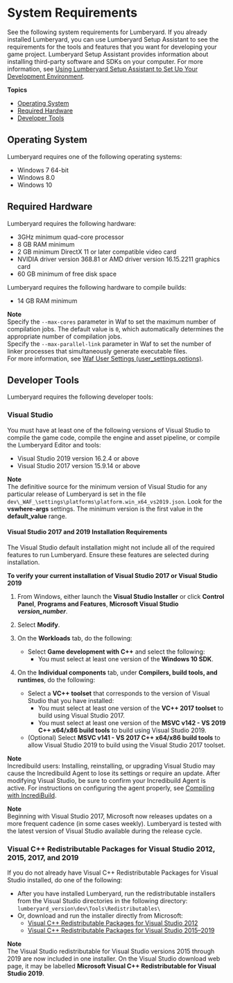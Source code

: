 # System Requirements<a name="setting-up-system-requirements"></a>

See the following system requirements for Lumberyard\. If you already installed Lumberyard, you can use Lumberyard Setup Assistant to see the requirements for the tools and features that you want for developing your game project\. Lumberyard Setup Assistant provides information about installing third\-party software and SDKs on your computer\. For more information, see [Using Lumberyard Setup Assistant to Set Up Your Development Environment](lumberyard-launcher-intro.md)\. 

**Topics**
+ [Operating System](#required-operating-systems-for-lumberyard)
+ [Required Hardware](#required-hardware-for-lumberyard)
+ [Developer Tools](#required-developer-tools-for-lumberyard)

## Operating System<a name="required-operating-systems-for-lumberyard"></a>

Lumberyard requires one of the following operating systems:
+ Windows 7 64\-bit
+ Windows 8\.0
+ Windows 10

## Required Hardware<a name="required-hardware-for-lumberyard"></a>

Lumberyard requires the following hardware:
+ 3GHz minimum quad\-core processor
+ 8 GB RAM minimum
+ 2 GB minimum DirectX 11 or later compatible video card
+ NVIDIA driver version 368\.81 or AMD driver version 16\.15\.2211 graphics card
+ 60 GB minimum of free disk space

Lumberyard requires the following hardware to compile builds:
+ 14 GB RAM minimum

**Note**  
Specify the `--max-cores` parameter in Waf to set the maximum number of compilation jobs\. The default value is `0`, which automatically determines the appropriate number of compilation jobs\.  
Specify the `--max-parallel-link` parameter in Waf to set the number of linker processes that simultaneously generate executable files\.  
For more information, see [Waf User Settings \(user\_settings\.options\)](waf-user-options-and-settings.md#waf-files-user-settings)\.

## Developer Tools<a name="required-developer-tools-for-lumberyard"></a>

Lumberyard requires the following developer tools:

### Visual Studio<a name="lumberyard-visual-studio-requirement"></a>

You must have at least one of the following versions of Visual Studio to compile the game code, compile the engine and asset pipeline, or compile the Lumberyard Editor and tools:
+ Visual Studio 2019 version 16\.2\.4 or above
+ Visual Studio 2017 version 15\.9\.14 or above

**Note**  
The definitive source for the minimum version of Visual Studio for any particular release of Lumberyard is set in the file `dev\_WAF_\settings\platforms\platform.win_x64_vs2019.json`\. Look for the **vswhere\-args** settings\. The minimum version is the first value in the **default\_value** range\.

#### Visual Studio 2017 and 2019 Installation Requirements<a name="visual-studio-installation-requirements"></a>

The Visual Studio default installation might not include all of the required features to run Lumberyard\. Ensure these features are selected during installation\. 

**To verify your current installation of Visual Studio 2017 or Visual Studio 2019**

1. From Windows, either launch the **Visual Studio Installer** or click **Control Panel**, **Programs and Features**, **Microsoft Visual Studio *version\_number***\.

1. Select **Modify**\.

1. On the **Workloads** tab, do the following:
   + Select **Game development with C\+\+** and select the following:
     + You must select at least one version of the **Windows 10 SDK**\.

1. On the **Individual components** tab, under **Compilers, build tools, and runtimes**, do the following:
   + Select a **VC\+\+ toolset** that corresponds to the version of Visual Studio that you have installed:
     + You must select at least one version of the **VC\+\+ 2017 toolset** to build using Visual Studio 2017\.
     + You must select at least one version of the **MSVC v142 \- VS 2019 C\+\+ x64/x86 build tools** to build using Visual Studio 2019\.
   + \(Optional\) Select **MSVC v141 \- VS 2017 C\+\+ x64/x86 build tools** to allow Visual Studio 2019 to build using the Visual Studio 2017 toolset\.

**Note**  
Incredibuild users: Installing, reinstalling, or upgrading Visual Studio may cause the Incredibuild Agent to lose its settings or require an update\. After modifying Visual Studio, be sure to confirm your Incredibuild Agent is active\. For instructions on configuring the agent properly, see [Compiling with IncrediBuild](waf-extensions.md#waf-extensions-incredibuild)\.

**Note**  
Beginning with Visual Studio 2017, Microsoft now releases updates on a more frequent cadence \(in some cases weekly\)\. Lumberyard is tested with the latest version of Visual Studio available during the release cycle\.

### Visual C\+\+ Redistributable Packages for Visual Studio 2012, 2015, 2017, and 2019<a name="lumberyard-visual-studio-redistributable-packages-requirement"></a>

If you do not already have Visual C\+\+ Redistributable Packages for Visual Studio installed, do one of the following:
+ After you have installed Lumberyard, run the redistributable installers from the Visual Studio directories in the following directory: `lumberyard_version\dev\Tools\Redistributables\`
+ Or, download and run the installer directly from Microsoft:
  +  [Visual C\+\+ Redistributable Packages for Visual Studio 2012](https://www.microsoft.com/en-us/download/details.aspx?id=30679)
  +  [Visual C\+\+ Redistributable Packages for Visual Studio 2015–2019](https://visualstudio.microsoft.com/downloads/#other-family) 

**Note**  
The Visual Studio redistributable for Visual Studio versions 2015 through 2019 are now included in one installer\. On the Visual Studio download web page, it may be labelled **Microsoft Visual C\+\+ Redistributable for Visual Studio 2019**\.